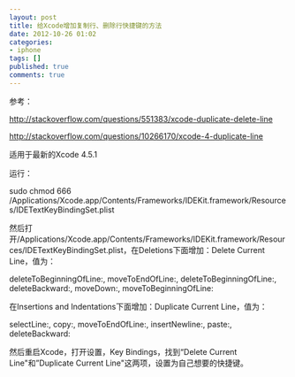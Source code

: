 ```yaml
---
layout: post
title: 给Xcode增加复制行、删除行快捷键的方法
date: 2012-10-26 01:02
categories:
- iphone
tags: []
published: true
comments: true
---
```

<p><p>参考：</p>
<p><a href="http://stackoverflow.com/questions/551383/xcode-duplicate-delete-line">http://stackoverflow.com/questions/551383/xcode-duplicate-delete-line</a></p>
<p><a href="http://stackoverflow.com/questions/10266170/xcode-4-duplicate-line">http://stackoverflow.com/questions/10266170/xcode-4-duplicate-line</a></p>
<p>适用于最新的Xcode 4.5.1</p>
<p>运行：</p>
<p>sudo chmod 666 /Applications/Xcode.app/Contents/Frameworks/IDEKit.framework/Resources/IDETextKeyBindingSet.plist</p>
<p>然后打开/Applications/Xcode.app/Contents/Frameworks/IDEKit.framework/Resources/IDETextKeyBindingSet.plist，在Deletions下面增加：Delete Current Line，值为：</p>
<p>deleteToBeginningOfLine:, moveToEndOfLine:, deleteToBeginningOfLine:, deleteBackward:, moveDown:, moveToBeginningOfLine:</p>
<p>在Insertions and Indentations下面增加：Duplicate Current Line，值为：</p>
<p>selectLine:, copy:, moveToEndOfLine:, insertNewline:, paste:, deleteBackward:</p>
<p>然后重启Xcode，打开设置，Key Bindings，找到“Delete Current Line"和”Duplicate Current Line"这两项，设置为自己想要的快捷键。</p></p>
